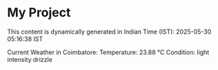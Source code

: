 # My Project

This content is dynamically generated in Indian Time (IST): 2025-05-30 05:16:38 IST


Current Weather in Coimbatore:
Temperature: 23.88 °C
Condition: light intensity drizzle

